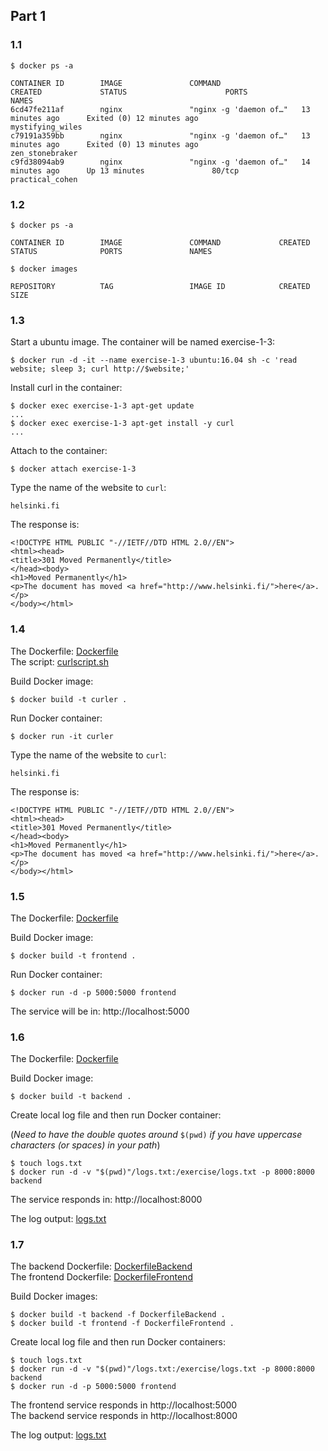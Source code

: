 ## Part 1

### 1.1

```
$ docker ps -a

CONTAINER ID        IMAGE               COMMAND                  CREATED             STATUS                      PORTS               NAMES
6cd47fe211af        nginx               "nginx -g 'daemon of…"   13 minutes ago      Exited (0) 12 minutes ago                       mystifying_wiles
c79191a359bb        nginx               "nginx -g 'daemon of…"   13 minutes ago      Exited (0) 13 minutes ago                       zen_stonebraker
c9fd38094ab9        nginx               "nginx -g 'daemon of…"   14 minutes ago      Up 13 minutes               80/tcp              practical_cohen
```

### 1.2

```
$ docker ps -a

CONTAINER ID        IMAGE               COMMAND             CREATED             STATUS              PORTS               NAMES
````

```
$ docker images

REPOSITORY          TAG                 IMAGE ID            CREATED             SIZE
```

### 1.3

Start a ubuntu image. The container will be named exercise-1-3:
```
$ docker run -d -it --name exercise-1-3 ubuntu:16.04 sh -c 'read website; sleep 3; curl http://$website;'
```
Install curl in the container:
```
$ docker exec exercise-1-3 apt-get update
...
$ docker exec exercise-1-3 apt-get install -y curl
...
```
Attach to the container:
```
$ docker attach exercise-1-3
```
Type the name of the website to ```curl```:
```
helsinki.fi
```
The response is:
```
<!DOCTYPE HTML PUBLIC "-//IETF//DTD HTML 2.0//EN">
<html><head>
<title>301 Moved Permanently</title>
</head><body>
<h1>Moved Permanently</h1>
<p>The document has moved <a href="http://www.helsinki.fi/">here</a>.</p>
</body></html>
```

### 1.4

The Dockerfile: [Dockerfile](/Files/Exercise-1-4/Dockerfile) \
The script: [curlscript.sh](/Files/Exercise-1-4/curlscript.sh)

Build Docker image:
```
$ docker build -t curler .
```
Run Docker container:
```
$ docker run -it curler
```
Type the name of the website to ```curl```:
```
helsinki.fi
```
The response is:
```
<!DOCTYPE HTML PUBLIC "-//IETF//DTD HTML 2.0//EN">
<html><head>
<title>301 Moved Permanently</title>
</head><body>
<h1>Moved Permanently</h1>
<p>The document has moved <a href="http://www.helsinki.fi/">here</a>.</p>
</body></html>
```

### 1.5

The Dockerfile: [Dockerfile](/Files/Exercise-1-5/Dockerfile)

Build Docker image:
```
$ docker build -t frontend .
```
Run Docker container:
```
$ docker run -d -p 5000:5000 frontend
```
The service will be in: http://localhost:5000

### 1.6

The Dockerfile: [Dockerfile](/Files/exercise-1-6/Dockerfile)

Build Docker image:
```
$ docker build -t backend .
```
Create local log file and then run Docker container:

(*Need to have the double quotes around* ```$(pwd)``` *if you have uppercase characters (or spaces) in your path*)
```
$ touch logs.txt
$ docker run -d -v "$(pwd)"/logs.txt:/exercise/logs.txt -p 8000:8000 backend
```
The service responds in: http://localhost:8000

The log output: [logs.txt](/Files/exercise-1-6/logs.txt)

### 1.7

The backend Dockerfile: [DockerfileBackend](/Files/exercise-1-7/DockerfileBackend) \
The frontend Dockerfile: [DockerfileFrontend](/Files/exercise-1-7/DockerfileFrontend)

Build Docker images:
```
$ docker build -t backend -f DockerfileBackend .
$ docker build -t frontend -f DockerfileFrontend .
```
Create local log file and then run Docker containers:
```
$ touch logs.txt
$ docker run -d -v "$(pwd)"/logs.txt:/exercise/logs.txt -p 8000:8000 backend
$ docker run -d -p 5000:5000 frontend
```
The frontend service responds in http://localhost:5000 \
The backend service responds in http://localhost:8000

The log output: [logs.txt](/Files/exercise-1-7/logs.txt)




